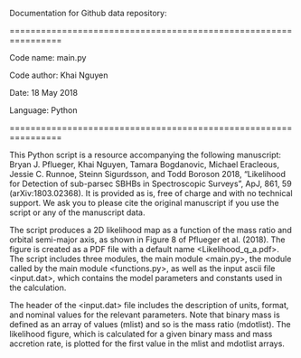 Documentation for Github data repository:

================================================================
 
 Code name: main.py
 
 Code author: Khai Nguyen
 
 Date: 18 May 2018
 
 Language: Python
 
================================================================

This Python script is a resource accompanying the following manuscript: Bryan J. Pflueger, Khai Nguyen, Tamara Bogdanovic, Michael Eracleous, Jessie C. Runnoe, Steinn Sigurdsson, and Todd Boroson 2018, “Likelihood for Detection of sub-parsec SBHBs in Spectroscopic Surveys”, ApJ, 861, 59 (arXiv:1803.02368). It is provided as is, free of charge and with no technical support. We ask you to please cite the original manuscript if you use the script or any of the manuscript data.

The script produces a 2D likelihood map as a function of the mass ratio and orbital semi-major axis, as shown in Figure 8 of Pflueger et al. (2018). The figure is created as a PDF file with a default name <Likelihood_q_a.pdf>. The script includes three modules, the main module <main.py>, the module called by the main module <functions.py>, as well as the input ascii file <input.dat>, which contains the model parameters and constants used in the calculation.

The header of the <input.dat> file includes the description of units, format, and nominal values for the relevant parameters. Note that binary mass is defined as an array of values (mlist) and so is the mass ratio (mdotlist). The likelihood figure, which is calculated for a given binary mass and mass accretion rate, is plotted for the first value in the mlist and mdotlist arrays.

